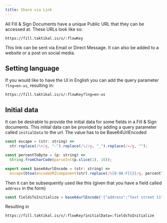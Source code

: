 ```yaml
---
title: Share via Link
---
```


All Fill & Sign Documents have a unique Public URL that they can be accessed at.
These URLs look like so:

```
https://fill.taktikal.is/s/:flowKey
```

This link can be sent via Email or Direct Message. It can also be added to a
website or a post on social media.

## Setting language

If you would like to have the UI in English you can add the query parameter
`?lng=en-us`, resulting in:

```
https://fill.taktikal.is/s/:flowKey?lng=en-us
```

## Initial data

It can be desirable to provide the initial data for some fields in a Fill & Sign
documents. This initial data can be provided by adding a query parameter called
`initialData` to the url. The value has to be Base64UrlEncoded

```js
const escape = (str: string) =>
  str.replace(/\+/g, "-").replace(/\//g, "_").replace(/=/g, "");

const percentToByte = (p: string) =>
  String.fromCharCode(parseInt(p.slice(1), 16));

export const base64urlEncode = (str: string) =>
  escape(btoa(encodeURIComponent(str).replace(/%[0-9A-F]{2}/g, percentToByte)));
```

Then it can be subsequently used like this (given that you have a field called
`address` in the form)

```js
const fieldsToInitialize = base64urlEncode('{"address":"Test street 11"}');
```

Resulting in

```html
https://fill.taktikal.is/s/:flowKey?initialData=:fieldsToInitialize
```
